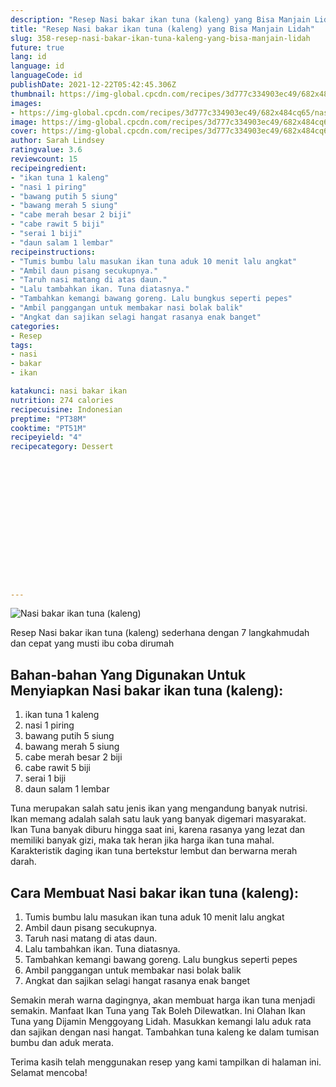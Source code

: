 ```yaml
---
description: "Resep Nasi bakar ikan tuna (kaleng) yang Bisa Manjain Lidah"
title: "Resep Nasi bakar ikan tuna (kaleng) yang Bisa Manjain Lidah"
slug: 358-resep-nasi-bakar-ikan-tuna-kaleng-yang-bisa-manjain-lidah
future: true
lang: id
language: id
languageCode: id
publishDate: 2021-12-22T05:42:45.306Z 
thumbnail: https://img-global.cpcdn.com/recipes/3d777c334903ec49/682x484cq65/nasi-bakar-ikan-tuna-kaleng-foto-resep-utama.png
images:
- https://img-global.cpcdn.com/recipes/3d777c334903ec49/682x484cq65/nasi-bakar-ikan-tuna-kaleng-foto-resep-utama.png
image: https://img-global.cpcdn.com/recipes/3d777c334903ec49/682x484cq65/nasi-bakar-ikan-tuna-kaleng-foto-resep-utama.png
cover: https://img-global.cpcdn.com/recipes/3d777c334903ec49/682x484cq65/nasi-bakar-ikan-tuna-kaleng-foto-resep-utama.png
author: Sarah Lindsey
ratingvalue: 3.6
reviewcount: 15
recipeingredient:
- "ikan tuna 1 kaleng"
- "nasi 1 piring"
- "bawang putih 5 siung"
- "bawang merah 5 siung"
- "cabe merah besar 2 biji"
- "cabe rawit 5 biji"
- "serai 1 biji"
- "daun salam 1 lembar"
recipeinstructions:
- "Tumis bumbu lalu masukan ikan tuna aduk 10 menit lalu angkat"
- "Ambil daun pisang secukupnya."
- "Taruh nasi matang di atas daun."
- "Lalu tambahkan ikan. Tuna diatasnya."
- "Tambahkan kemangi bawang goreng. Lalu bungkus seperti pepes"
- "Ambil panggangan untuk membakar nasi bolak balik"
- "Angkat dan sajikan selagi hangat rasanya enak banget"
categories:
- Resep
tags:
- nasi
- bakar
- ikan

katakunci: nasi bakar ikan 
nutrition: 274 calories
recipecuisine: Indonesian
preptime: "PT38M"
cooktime: "PT51M"
recipeyield: "4"
recipecategory: Dessert


     
    
    
    
    
    
    
    
    
    
    
      
    
---
```



![Nasi bakar ikan tuna (kaleng)](https://img-global.cpcdn.com/recipes/3d777c334903ec49/682x484cq65/nasi-bakar-ikan-tuna-kaleng-foto-resep-utama.png)

Resep Nasi bakar ikan tuna (kaleng)  sederhana dengan 7 langkahmudah dan cepat yang musti ibu coba dirumah

<!--inarticleads1-->

## Bahan-bahan Yang Digunakan Untuk Menyiapkan Nasi bakar ikan tuna (kaleng):

1. ikan tuna 1 kaleng
1. nasi 1 piring
1. bawang putih 5 siung
1. bawang merah 5 siung
1. cabe merah besar 2 biji
1. cabe rawit 5 biji
1. serai 1 biji
1. daun salam 1 lembar

Tuna merupakan salah satu jenis ikan yang mengandung banyak nutrisi. Ikan memang adalah salah satu lauk yang banyak digemari masyarakat. Ikan Tuna banyak diburu hingga saat ini, karena rasanya yang lezat dan memiliki banyak gizi, maka tak heran jika harga ikan tuna mahal. Karakteristik daging ikan tuna bertekstur lembut dan berwarna merah darah. 

<!--inarticleads2-->

## Cara Membuat Nasi bakar ikan tuna (kaleng):

1. Tumis bumbu lalu masukan ikan tuna aduk 10 menit lalu angkat
1. Ambil daun pisang secukupnya.
1. Taruh nasi matang di atas daun.
1. Lalu tambahkan ikan. Tuna diatasnya.
1. Tambahkan kemangi bawang goreng. Lalu bungkus seperti pepes
1. Ambil panggangan untuk membakar nasi bolak balik
1. Angkat dan sajikan selagi hangat rasanya enak banget


Semakin merah warna dagingnya, akan membuat harga ikan tuna menjadi semakin. Manfaat Ikan Tuna yang Tak Boleh Dilewatkan. Ini Olahan Ikan Tuna yang Dijamin Menggoyang Lidah. Masukkan kemangi lalu aduk rata dan sajikan dengan nasi hangat. Tambahkan tuna kaleng ke dalam tumisan bumbu dan aduk merata. 

Terima kasih telah menggunakan resep yang kami tampilkan di halaman ini. Selamat mencoba!
